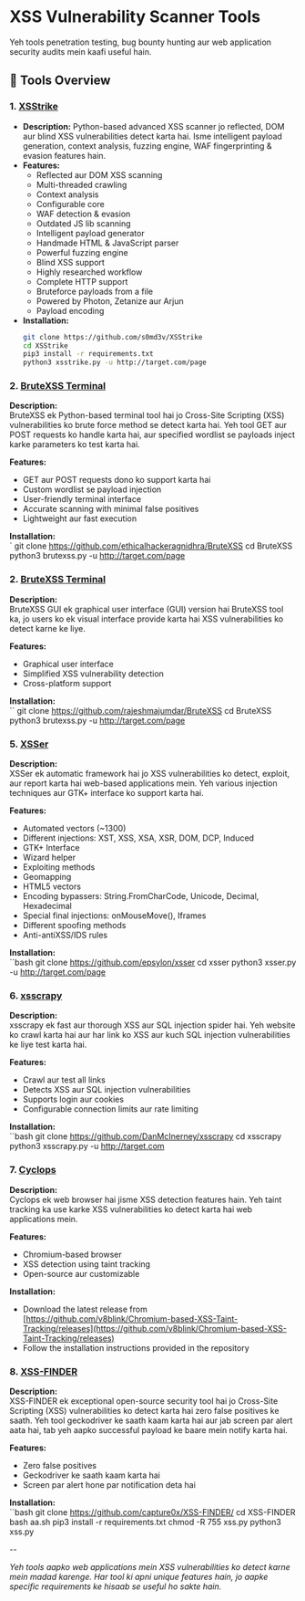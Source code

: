 # XSS Vulnerability Scanner Tools
Yeh tools penetration testing, bug bounty hunting aur web application security audits mein kaafi useful hain.

## 🔧 Tools Overview

### 1. [XSStrike](https://github.com/s0md3v/XSStrike)
- **Description:** Python-based advanced XSS scanner jo reflected, DOM aur blind XSS vulnerabilities detect karta hai. Isme intelligent payload generation, context analysis, fuzzing engine, WAF fingerprinting & evasion features hain.
- **Features:**
  - Reflected aur DOM XSS scanning
  - Multi-threaded crawling
  - Context analysis
  - Configurable core
  - WAF detection & evasion
  - Outdated JS lib scanning
  - Intelligent payload generator
  - Handmade HTML & JavaScript parser
  - Powerful fuzzing engine
  - Blind XSS support
  - Highly researched workflow
  - Complete HTTP support
  - Bruteforce payloads from a file
  - Powered by Photon, Zetanize aur Arjun
  - Payload encoding
- **Installation:**
  ```bash
  git clone https://github.com/s0md3v/XSStrike
  cd XSStrike
  pip3 install -r requirements.txt
  python3 xsstrike.py -u http://target.com/page

### 2. [BruteXSS Terminal](https://github.com/ethicalhackeragnidhra/BruteXSS)

**Description:**  
BruteXSS ek Python-based terminal tool hai jo Cross-Site Scripting (XSS) vulnerabilities ko brute force method se detect karta hai. Yeh tool GET aur POST requests ko handle karta hai, aur specified wordlist se payloads inject karke parameters ko test karta hai.

**Features:**  
- GET aur POST requests dono ko support karta hai  
- Custom wordlist se payload injection  
- User-friendly terminal interface  
- Accurate scanning with minimal false positives  
- Lightweight aur fast execution  

**Installation:**  
  `
     git clone https://github.com/ethicalhackeragnidhra/BruteXSS
     cd BruteXSS
     python3 brutexss.py -u http://target.com/page

### 2. [BruteXSS Terminal](https://github.com/ethicalhackeragnidhra/BruteXSS)

**Description:**  
BruteXSS GUI ek graphical user interface (GUI) version hai BruteXSS tool ka, jo users ko ek visual interface provide karta hai XSS vulnerabilities ko detect karne ke liye.

**Features:**  
- Graphical user interface  
- Simplified XSS vulnerability detection  
- Cross-platform support  

**Installation:**  
``
git clone https://github.com/rajeshmajumdar/BruteXSS
cd BruteXSS
python3 brutexss.py -u http://target.com/page

### 5. [XSSer](https://github.com/epsylon/xsser)

**Description:**  
XSSer ek automatic framework hai jo XSS vulnerabilities ko detect, exploit, aur report karta hai web-based applications mein. Yeh various injection techniques aur GTK+ interface ko support karta hai.

**Features:**  
- Automated vectors (~1300)  
- Different injections: XST, XSS, XSA, XSR, DOM, DCP, Induced  
- GTK+ Interface  
- Wizard helper  
- Exploiting methods  
- Geomapping  
- HTML5 vectors  
- Encoding bypassers: String.FromCharCode, Unicode, Decimal, Hexadecimal  
- Special final injections: onMouseMove(), Iframes  
- Different spoofing methods  
- Anti-antiXSS/IDS rules  

**Installation:**  
``bash
git clone https://github.com/epsylon/xsser
cd xsser
python3 xsser.py -u http://target.com/page

### 6. [xsscrapy](https://github.com/DanMcInerney/xsscrapy)

**Description:**  
xsscrapy ek fast aur thorough XSS aur SQL injection spider hai. Yeh website ko crawl karta hai aur har link ko XSS aur kuch SQL injection vulnerabilities ke liye test karta hai.

**Features:**  
- Crawl aur test all links  
- Detects XSS aur SQL injection vulnerabilities  
- Supports login aur cookies  
- Configurable connection limits aur rate limiting  

**Installation:**  
``bash
git clone https://github.com/DanMcInerney/xsscrapy
cd xsscrapy
python3 xsscrapy.py -u http://target.com

### 7. [Cyclops](https://github.com/v8blink/Chromium-based-XSS-Taint-Tracking)

**Description:**  
Cyclops ek web browser hai jisme XSS detection features hain. Yeh taint tracking ka use karke XSS vulnerabilities ko detect karta hai web applications mein.

**Features:**  
- Chromium-based browser  
- XSS detection using taint tracking  
- Open-source aur customizable  

**Installation:**  
- Download the latest release from [https://github.com/v8blink/Chromium-based-XSS-Taint-Tracking/releases](https://github.com/v8blink/Chromium-based-XSS-Taint-Tracking/releases)  
- Follow the installation instructions provided in the repository  

### 8. [XSS-FINDER](https://github.com/capture0x/XSS-FINDER)

**Description:**  
XSS-FINDER ek exceptional open-source security tool hai jo Cross-Site Scripting (XSS) vulnerabilities ko detect karta hai zero false positives ke saath. Yeh tool geckodriver ke saath kaam karta hai aur jab screen par alert aata hai, tab yeh aapko successful payload ke baare mein notify karta hai.

**Features:**  
- Zero false positives  
- Geckodriver ke saath kaam karta hai  
- Screen par alert hone par notification deta hai  

**Installation:**  
``bash
git clone https://github.com/capture0x/XSS-FINDER/
cd XSS-FINDER
bash aa.sh
pip3 install -r requirements.txt
chmod -R 755 xss.py
python3 xss.py

--

*Yeh tools aapko web applications mein XSS vulnerabilities ko detect karne mein madad karenge. Har tool ki apni unique features hain, jo aapke specific requirements ke hisaab se useful ho sakte hain.*
